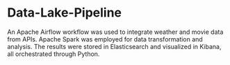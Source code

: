 # Data-Lake-Pipeline
 An Apache Airflow workflow was used to integrate weather and movie data from APIs. Apache Spark was employed for data transformation and analysis. The results were stored in Elasticsearch and visualized in Kibana, all orchestrated through Python.

